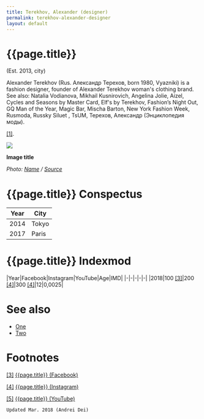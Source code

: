 ```yaml
---
title: Terekhov, Alexander (designer)
permalink: terekhov-alexander-designer
layout: default
---
```


# {{page.title}}

(Est. 2013, city)

Alexander Terekhov (Rus. Александр Терехов, born 1980, Vyazniki) is a fashion designer, founder of Alexander Terekhov woman's clothing brand. See also: Natalia Vodianova, Mikhail Kusnirovich, Angelina Jolie, Aizel, Cycles and Seasons by Master Card, Elf's by Terekhov, Fashion’s Night Out, GQ Man of the Year, Magic Bar, Mischa Barton, New York Fashion Week, Rusmoda, Russky Siluet , TsUM, Терехов, Александр (Энциклопедия моды). 

<span id="a1">[\[1\]](#f1)</span>.

![](/encyclopedia/images/image-name.jpg)

**Image title**

*Photo: [Name](index) / [Source](index)*

# {{page.title}} Conspectus

|Year|City|
|-|-|
|2014|Tokyo|
|2017|Paris|

# {{page.title}} Indexmod

|Year|Facebook|Instagram|YouTube|Age|IMD|
|-|-|-|-|-|
|2018|100 <span id="a3">[\[3\]](#f3)</span>|200 <span id="a4">[\[4\]](#f4)</span>|300 <span id="a4">[\[4\]](#f4)</span>|12|0,0025|


# See also

+ [One](index)
+ [Two](index)

# Footnotes

[[3]](#a3) <span id="f3"></span> [{{page.title}} (Facebook)](index)

[[4]](#a4) <span id="f4"></span> [{{page.title}} (Instagram)](index)

[[5]](#a5) <span id="f5"></span> [{{page.title}} (YouTube)](index)

`Updated Mar. 2018 (Andrei Dei)`
